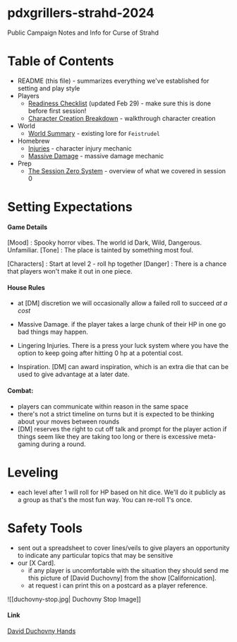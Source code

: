 # pdxgrillers-strahd-2024
Public Campaign Notes and Info for Curse of Strahd


# Table of Contents

* README (this file) - summarizes everything we've established for setting and play style
* Players
	* [Readiness Checklist](Players/Readiness%20Checklist.md) (updated Feb 29) - make sure this is done before first session!
	* [Character Creation Breakdown](Players/Character%20Creation.md) - walkthrough character creation
* World
	* [World Summary](World/world%20summary.md) - existing lore for `Feistrudel`
* Homebrew
	* [Injuries](homebrew/Injuries.md) - character injury mechanic
	* [Massive Damage](homebrew/Massive%20Damage.md) - massive damage mechanic
* Prep
	* [The Session Zero System](Prep/The%20Session%20Zero%20System.md) - overview of what we covered in session 0
# Setting Expectations

#### Game Details
[Mood] : Spooky horror vibes.  The world id Dark, Wild, Dangerous.  Unfamiliar.
[Tone] :  The place is tainted by something most foul.  

[Characters] : Start at level 2 - roll hp together
[Danger] : There is a chance that players won't make it out in one piece.

#### House Rules

* at [DM] discretion we will occasionally allow a failed roll to succeed *at a cost*
* Massive Damage.  if the player takes a large chunk of their HP in one go bad things may happen.
* Lingering Injuries.  There is a press your luck system where you have the option to keep going after hitting 0 hp at a potential cost.

* Inspiration.  [DM] can award inspiration, which is an extra die that can be used to give advantage at a later date.
#### Combat:

* players can communicate within reason in the same space
* there's not a strict timeline on turns but it is expected to be thinking about your moves between rounds
* [DM] reserves the right to cut off talk and prompt for the player action if things seem like they are taking too long or there is excessive meta-gaming during a round.

# Leveling

* each level after 1 will roll for HP based on hit dice.  We'll do it publicly as a group as that's the most fun way.  You can re-roll 1's once.

# Safety Tools

* sent out a spreadsheet to cover lines/veils to give players an opportunity to indicate any particular topics that may be sensitive
* our [X Card].  
	* if any player is uncomfortable with the situation they should send me this picture of [David Duchovny] from the show [Californication].
	* at request i can print this on a postcard as a player reference.

![[duchovny-stop.jpg| Duchovny Stop Image]]

#### Link
[David Duchovny Hands](duchovny-stop.jpg)

